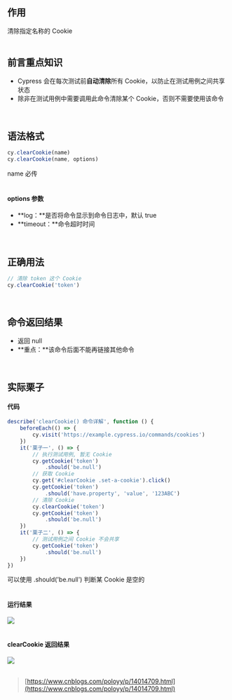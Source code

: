 
## 作用
清除指定名称的 Cookie  
 

## 前言重点知识

- Cypress 会在每次测试前**自动清除**所有 Cookie，以防止在测试用例之间共享状态
- 除非在测试用例中需要调用此命令清除某个 Cookie，否则不需要使用该命令

 

## 语法格式

```javascript
cy.clearCookie(name)
cy.clearCookie(name, options)
```
name 必传   
 

#### options 参数

- **log：**是否将命令显示到命令日志中，默认 true
- **timeout：**命令超时时间

 

## 正确用法

```javascript
// 清除 token 这个 Cookie
cy.clearCookie('token')
```
 

## 命令返回结果

- 返回 null
- **重点：**该命令后面不能再链接其他命令

 

## 实际栗子

#### 代码

```javascript
describe('clearCookie() 命令详解', function () {
    beforeEach(() => {
        cy.visit('https://example.cypress.io/commands/cookies')
    })
    it('栗子一', () => {
        // 执行测试用例, 暂无 Cookie
        cy.getCookie('token')
            .should('be.null')
        // 获取 Cookie
        cy.get('#clearCookie .set-a-cookie').click()
        cy.getCookie('token')
            .should('have.property', 'value', '123ABC')
        // 清除 Cookie
        cy.clearCookie('token')
        cy.getCookie('token')
            .should('be.null')
    })
    it('栗子二', () => {
        // 测试用例之间 Cookie 不会共享
        cy.getCookie('token')
            .should('be.null')
    })
})
```
可以使用 .should('be.null') 判断某 Cookie 是空的  
 

#### 运行结果
![](https://img2020.cnblogs.com/blog/1896874/202011/1896874-20201122124945592-215430784.png)  
 

#### clearCookie 返回结果
![](https://img2020.cnblogs.com/blog/1896874/202011/1896874-20201122124959226-1553094895.png)  
 
> [https://www.cnblogs.com/poloyy/p/14014709.html](https://www.cnblogs.com/poloyy/p/14014709.html)

